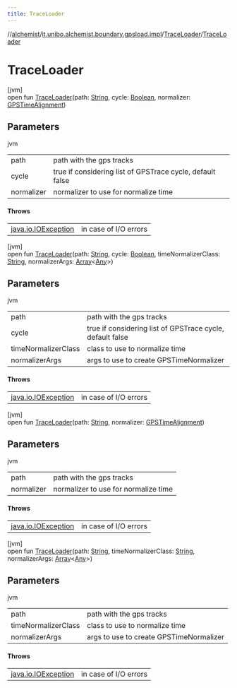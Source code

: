 ```yaml
---
title: TraceLoader
---
```

//[alchemist](../../../index.html)/[it.unibo.alchemist.boundary.gpsload.impl](../index.html)/[TraceLoader](index.html)/[TraceLoader](-trace-loader.html)



# TraceLoader



[jvm]\
open fun [TraceLoader](-trace-loader.html)(path: [String](https://docs.oracle.com/javase/8/docs/api/java/lang/String.html), cycle: [Boolean](https://kotlinlang.org/api/latest/jvm/stdlib/kotlin/-boolean/index.html), normalizer: [GPSTimeAlignment](../../it.unibo.alchemist.boundary.gpsload.api/-g-p-s-time-alignment/index.html))



## Parameters


jvm

| | |
|---|---|
| path | path with the gps tracks |
| cycle | true if considering list of GPSTrace cycle, default false |
| normalizer | normalizer to use for normalize time |



#### Throws


| | |
|---|---|
| [java.io.IOException](https://docs.oracle.com/javase/8/docs/api/java/io/IOException.html) | in case of I/O errors |




[jvm]\
open fun [TraceLoader](-trace-loader.html)(path: [String](https://docs.oracle.com/javase/8/docs/api/java/lang/String.html), cycle: [Boolean](https://kotlinlang.org/api/latest/jvm/stdlib/kotlin/-boolean/index.html), timeNormalizerClass: [String](https://docs.oracle.com/javase/8/docs/api/java/lang/String.html), normalizerArgs: [Array](https://kotlinlang.org/api/latest/jvm/stdlib/kotlin/-array/index.html)<[Any](https://kotlinlang.org/api/latest/jvm/stdlib/kotlin/-any/index.html)>)



## Parameters


jvm

| | |
|---|---|
| path | path with the gps tracks |
| cycle | true if considering list of GPSTrace cycle, default false |
| timeNormalizerClass | class to use to normalize time |
| normalizerArgs | args to use to create GPSTimeNormalizer |



#### Throws


| | |
|---|---|
| [java.io.IOException](https://docs.oracle.com/javase/8/docs/api/java/io/IOException.html) | in case of I/O errors |




[jvm]\
open fun [TraceLoader](-trace-loader.html)(path: [String](https://docs.oracle.com/javase/8/docs/api/java/lang/String.html), normalizer: [GPSTimeAlignment](../../it.unibo.alchemist.boundary.gpsload.api/-g-p-s-time-alignment/index.html))



## Parameters


jvm

| | |
|---|---|
| path | path with the gps tracks |
| normalizer | normalizer to use for normalize time |



#### Throws


| | |
|---|---|
| [java.io.IOException](https://docs.oracle.com/javase/8/docs/api/java/io/IOException.html) | in case of I/O errors |




[jvm]\
open fun [TraceLoader](-trace-loader.html)(path: [String](https://docs.oracle.com/javase/8/docs/api/java/lang/String.html), timeNormalizerClass: [String](https://docs.oracle.com/javase/8/docs/api/java/lang/String.html), normalizerArgs: [Array](https://kotlinlang.org/api/latest/jvm/stdlib/kotlin/-array/index.html)<[Any](https://kotlinlang.org/api/latest/jvm/stdlib/kotlin/-any/index.html)>)



## Parameters


jvm

| | |
|---|---|
| path | path with the gps tracks |
| timeNormalizerClass | class to use to normalize time |
| normalizerArgs | args to use to create GPSTimeNormalizer |



#### Throws


| | |
|---|---|
| [java.io.IOException](https://docs.oracle.com/javase/8/docs/api/java/io/IOException.html) | in case of I/O errors |



